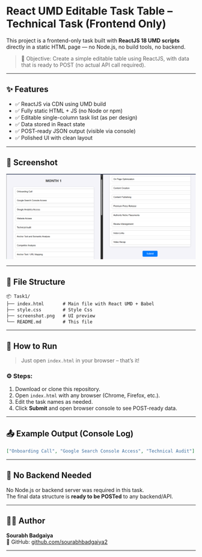 # React UMD Editable Task Table – Technical Task (Frontend Only)

This project is a frontend-only task built with **ReactJS 18 UMD scripts** directly in a static HTML page — no Node.js, no build tools, no backend.

> 📝 Objective: Create a simple editable table using ReactJS, with data that is ready to POST (no actual API call required).

---

## ✨ Features

- ✅ ReactJS via CDN using UMD build
- ✅ Fully static HTML + JS (no Node or npm)
- ✅ Editable single-column task list (as per design)
- ✅ Data stored in React state
- ✅ POST-ready JSON output (visible via console)
- ✅ Polished UI with clean layout

---

## 📸 Screenshot

![App Preview](./screenshot.png)

---

## 📁 File Structure

```
📦 Task1/
├── index.html       # Main file with React UMD + Babel
├── style.css        # Style Css
├── screenshot.png   # UI preview
└── README.md        # This file
```

---

## 🧪 How to Run

> Just open `index.html` in your browser – that’s it!

### ⚙️ Steps:

1. Download or clone this repository.
2. Open `index.html` with any browser (Chrome, Firefox, etc.).
3. Edit the task names as needed.
4. Click **Submit** and open browser console to see POST-ready data.

---

## 📤 Example Output (Console Log)

```json
["Onboarding Call", "Google Search Console Access", "Technical Audit"]
```

---

## 🚫 No Backend Needed

No Node.js or backend server was required in this task.  
The final data structure is **ready to be POSTed** to any backend/API.

---

## 👨‍💻 Author

**Sourabh Badgaiya**  
🔗 GitHub: [github.com/sourabhbadgaiya2](https://github.com/sourabhbadgaiya2)

---
